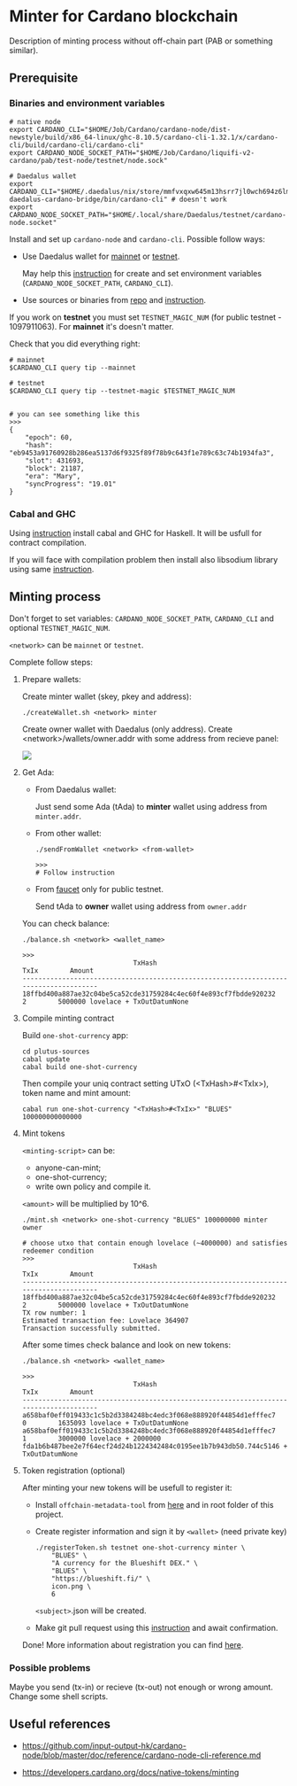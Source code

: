 # Minter for Cardano blockchain

Description of minting process without off-chain part (PAB or something similar).

## Prerequisite

### Binaries and environment variables

```
# native node
export CARDANO_CLI="$HOME/Job/Cardano/cardano-node/dist-newstyle/build/x86_64-linux/ghc-8.10.5/cardano-cli-1.32.1/x/cardano-cli/build/cardano-cli/cardano-cli"
export CARDANO_NODE_SOCKET_PATH="$HOME/Job/Cardano/liquifi-v2-cardano/pab/test-node/testnet/node.sock"

# Daedalus wallet
export CARDANO_CLI="$HOME/.daedalus/nix/store/mmfvxqxw645m13hsrr7jl0wch694z6lm-daedalus-cardano-bridge/bin/cardano-cli" # doesn't work
export CARDANO_NODE_SOCKET_PATH="$HOME/.local/share/Daedalus/testnet/cardano-node.socket"
```

Install and set up `cardano-node` and `cardano-cli`. Possible follow ways:

* Use Daedalus wallet for [mainnet](https://daedaluswallet.io/en/download/) or [testnet](https://testnets.cardano.org/en/testnets/cardano/get-started/wallet/).

    May help this [instruction](https://devslug.com/create-environment-variable-for-daedalus-wallet) for create and set environment variables (`CARDANO_NODE_SOCKET_PATH`, `CARDANO_CLI`).

* Use sources or binaries from [repo](https://github.com/input-output-hk/cardano-node) and [instruction](https://docs.cardano.org/getting-started/installing-the-cardano-node).

If you work on **testnet** you must set `TESTNET_MAGIC_NUM` (for public testnet - 1097911063). For **mainnet** it's doesn't matter.

Check that you did everything right:

```
# mainnet
$CARDANO_CLI query tip --mainnet

# testnet
$CARDANO_CLI query tip --testnet-magic $TESTNET_MAGIC_NUM


# you can see something like this
>>>
{
    "epoch": 60,
    "hash": "eb9453a91760928b286ea5137d6f9325f89f78b9c643f1e789c63c74b1934fa3",
    "slot": 431693,
    "block": 21187,
    "era": "Mary",
    "syncProgress": "19.01"
}
```

### Cabal and GHC

Using [instruction](https://github.com/input-output-hk/cardano-node/blob/master/doc/getting-started/install.md/) install cabal and GHC for Haskell. It will be usfull for contract compilation.

If you will face with compilation problem then install also libsodium library using same [instruction](https://github.com/input-output-hk/cardano-node/blob/master/doc/getting-started/install.md/).

## Minting process

Don't forget to set variables: `CARDANO_NODE_SOCKET_PATH`, `CARDANO_CLI` and optional  `TESTNET_MAGIC_NUM`.

`<network>` can be `mainnet` or `testnet`.

Complete follow steps:

1. Prepare wallets:

    Create minter wallet (skey, pkey and address):

    ```
    ./createWallet.sh <network> minter
    ```

    Create owner wallet with Daedalus (only address). Create \<network>/wallets/owner.addr with some address from recieve panel:

    ![](Daedalus.png)

2. Get Ada:

    - From Daedalus wallet:

        Just send some Ada (tAda) to **minter** wallet using address from `minter.addr`.

    - From other wallet:

        ````
        ./sendFromWallet <network> <from-wallet>

        >>>
        # Follow instruction
        ````

    - From [faucet](https://testnets.cardano.org/en/testnets/cardano/tools/faucet/) only for public testnet.

        Send tAda to **owner** wallet using address from `owner.addr`

    You can check balance:

    ```
    ./balance.sh <network> <wallet_name>

    >>>
                                TxHash                                 TxIx        Amount
    --------------------------------------------------------------------------------------
    18ffbd400a887ae32c04be5ca52cde31759284c4ec60f4e893cf7fbdde920232     2        5000000 lovelace + TxOutDatumNone
    ```

3. Compile minting contract

    Build `one-shot-currency` app:

    ```
    cd plutus-sources
    cabal update
    cabal build one-shot-currency
    ```

    Then compile your uniq contract setting UTxO (\<TxHash>#\<TxIx>), token name and mint amount:

    ```
    cabal run one-shot-currency "<TxHash>#<TxIx>" "BLUES" 100000000000000
    ```

4. Mint tokens

    `<minting-script>` can be:
      - anyone-can-mint;
      - one-shot-currency;
      - write own policy and compile it.

    `<amount>` will be multiplied by 10^6.

    ```
    ./mint.sh <network> one-shot-currency "BLUES" 100000000 minter owner

    # choose utxo that contain enough lovelace (~4000000) and satisfies redeemer condition
    >>>
                                TxHash                                 TxIx        Amount
    --------------------------------------------------------------------------------------
    18ffbd400a887ae32c04be5ca52cde31759284c4ec60f4e893cf7fbdde920232     2        5000000 lovelace + TxOutDatumNone
    TX row number: 1
    Estimated transaction fee: Lovelace 364907
    Transaction successfully submitted.
    ```

    After some times check balance and look on new tokens:

    ```
    ./balance.sh <network> <wallet_name>

    >>>
                                TxHash                                 TxIx        Amount
    --------------------------------------------------------------------------------------
    a658baf0eff019433c1c5b2d3384248bc4edc3f068e888920f44854d1efffec7     0        1635093 lovelace + TxOutDatumNone
    a658baf0eff019433c1c5b2d3384248bc4edc3f068e888920f44854d1efffec7     1        3000000 lovelace + 2000000 fda1b6b487bee2e7f64ecf24d24b1224342484c0195ee1b7b943db50.744c5146 + TxOutDatumNone
    ```

5. Token registration (optional)

    After minting your new tokens will be usefull to register it:

    * Install `offchain-metadata-tool` from [here](https://github.com/input-output-hk/offchain-metadata-tools) and in root folder of this project.

    * Create register information and sign it by `<wallet>` (need private key)

        ```
        ./registerToken.sh testnet one-shot-currency minter \
            "BLUES" \
            "A currency for the Blueshift DEX." \
            "BLUES" \
            "https://blueshift.fi/" \
            icon.png \
            6
        ```

        `<subject>`.json will be created.
    
    * Make git pull request using this [instruction](https://github.com/cardano-foundation/cardano-token-registry/wiki/How-to-submit-an-entry-to-the-registry) and await confirmation.

    Done! More information about registration you can find [here](https://github.com/cardano-foundation/cardano-token-registry/wiki).

### Possible problems

Maybe you send (tx-in) or recieve (tx-out) not enough or wrong amount. Change some shell scripts.

## Useful references

- https://github.com/input-output-hk/cardano-node/blob/master/doc/reference/cardano-node-cli-reference.md

- https://developers.cardano.org/docs/native-tokens/minting
